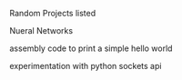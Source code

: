 Random Projects listed

Nueral Networks

assembly code to print a simple hello world 

experimentation with python sockets api
